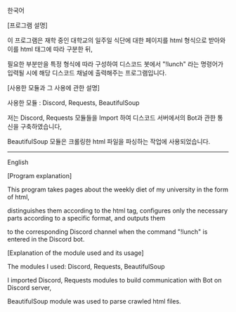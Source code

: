 한국어


[프로그램 설명]

  이 프로그램은 재학 중인 대학교의 일주일 식단에 대한 페이지를 html 형식으로 받아와 이를 html 태그에 따라 구분한 뒤, 

  필요한 부분만을 특정 형식에 따라 구성하여 디스코드 봇에서 "!lunch" 라는 명령어가 입력될 시에 해당 디스코드 채널에 출력해주는 프로그램입니다.


[사용한 모듈과 그 사용에 관한 설명]

  사용한 모듈 : Discord, Requests, BeautifulSoup

  저는 Discord, Requests 모듈들을 Import 하여 디스코드 서버에서의 Bot과 관한 통신을 구축하였습니다, 

  BeautifulSoup 모듈은 크롤링한 html 파일을 파싱하는 작업에 사용되었습니다. 

-----------------------------------------------------------------------------------------------------------------------------------------

English


[Program explanation]

  This program takes pages about the weekly diet of my university in the form of html, 

  distinguishes them according to the html tag, configures only the necessary parts according to a specific format, and outputs them 

  to the corresponding Discord channel when the command "!lunch" is entered in the Discord bot.


[Explanation of the module used and its usage]

  The modules I used: Discord, Requests, BeautifulSoup

  I imported Discord, Requests modules to build communication with Bot on Discord server, 

  BeautifulSoup module was used to parse crawled html files.
